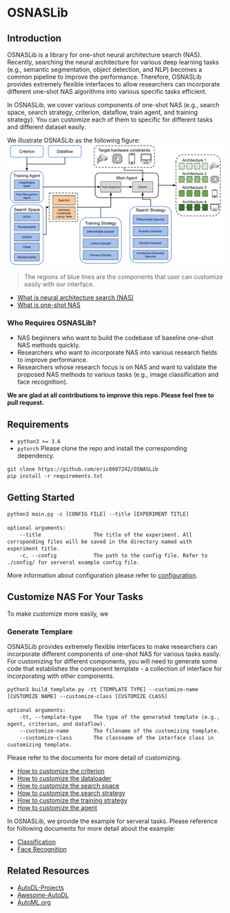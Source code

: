 # OSNASLib

## Introduction
OSNASLib is a library for one-shot neural architecture search (NAS). Recently, searching the neural architecture for various deep learning tasks (e.g., semantic segmentation, object detection, and NLP) becomes a common pipeline to improve the performance. Therefore, OSNASLib provides extremely flexible interfaces to allow researchers can incorporate different one-shot NAS algorithms into various specific tasks efficient.


In OSNASLib, we cover various components of one-shot NAS (e.g., search space, search strategy, criterion, dataflow, train agent, and training strategy). You can customize each of them to specific for different tasks and different dataset easily.

We illustrate OSNASLib as the following figure:
![osnaslib](./resource/osnaslib.png)
> The regions of blue lines are the components that user can customize easily with our interface.

* [What is neural architecture search (NAS)](./doc/nas.md)
* [What is one-shot NAS](./doc/one_shot_nas.md)

### Who Requires OSNASLib?
* NAS beginners who want to build the codebase of baseline one-shot NAS methods quickly.
* Researchers who want to incorporate NAS into various research fields to improve performance.
* Researchers whose research focus is on NAS and want to validate the proposed NAS methods to various tasks (e.g., image classification and face recognition).

**We are glad at all contributions to improve this repo. Please feel free to pull request.**

## Requirements
* `python3 >= 3.6`
* `pytorch`
Please clone the repo and install the corresponding dependency.
```
git clone https://github.com/eric8607242/OSNASLib
pip install -r requirements.txt
```

## Getting Started
```
python3 main.py -c [CONFIG FILE] --title [EXPERIMENT TITLE]

optional arguments:
    --title                 The title of the experiment. All corrsponding files will be saved in the directory named with experiment title.
    -c, --config            The path to the config file. Refer to ./config/ for serveral example config file.
```

More information about configuration please refer to [configuration](./doc/configuration.md).

## Customize NAS For Your Tasks
To make customize more easily, we 

### Generate Templare
OSNASLib provides extremely flexible interfaces to make researchers can incorporate different components of one-shot NAS for various tasks easily.
For customizing for different components, you will need to generate some code that establishes the component template - a collection of interface for incorporating with other components.
```
python3 build_template.py -tt [TEMPLATE TYPE] --customize-name [CUSTOMIZE NAME] --customize-class [CUSTOMIZE CLASS]

optional arguments:
    -tt, --template-type    The type of the generated template (e.g., agent, criterion, and dataflow).
    --customize-name        The filename of the customizing template.
    --customize-class       The classname of the interface class in customizing template.
```

Please refer to the documents for more detail of customizing.
* [How to customize the criterion](./doc/customize/criterion.md)
* [How to customize the dataloader](./doc/customize/dataloader.md)
* [How to customize the search space](./doc/customize/search_space.md)
* [How to customize the search strategy](./doc/customize/search_strategy.md)
* [How to customize the training strategy](./doc/customize/training_strategy.md)
* [How to customize the agent](./doc/customize/agent.md)

In OSNASLib, we provide the example for serveral tasks. Please reference for following documents for more detail about the example:
* [Classification](./doc/example/classification.md)
* [Face Recognition](./doc/example/face_recognition.md)

## Related Resources
* [AutoDL-Projects](https://github.com/D-X-Y/AutoDL-Projects)
* [Awesome-AutoDL](https://github.com/D-X-Y/Awesome-AutoDL)
* [AutoML.org](https://www.automl.org/)


